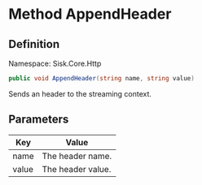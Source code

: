 # Method AppendHeader

## Definition
Namespace: Sisk.Core.Http

```csharp
public void AppendHeader(string name, string value)
```

Sends an header to the streaming context.

## Parameters

| Key | Value |
| --- | --- |
| name | The header name. | 
| value | The header value. | 

